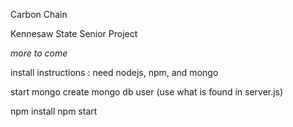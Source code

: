 Carbon Chain

Kennesaw State Senior Project

*more to come*
 
install instructions :
need nodejs, npm, and mongo

start mongo
create mongo db user (use what is found in server.js)

npm install
npm start